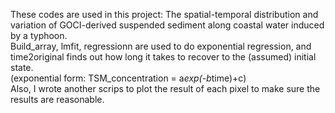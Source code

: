 These codes are used in this project: The spatial-temporal distribution and variation of GOCI-derived suspended sediment along coastal
water induced by a typhoon.
<br>
Build_array, lmfit, regressionn are used to do exponential regression, and time2original finds out how long it takes to recover to the (assumed) initial state.
<br>
(exponential form: TSM_concentration = a*exp(-b*time)+c)
<br>
Also, I wrote another scrips to plot the result of each pixel to make sure the results are reasonable.
<br>
